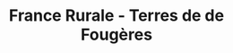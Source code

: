 ---
title: "France Rurale - Terres de de Fougères"
url: /fougeres/france-rurale-terres-de-de-fougeres/
shop: Garten-Center
---